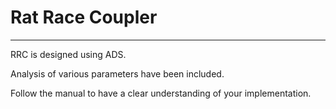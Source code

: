 # Rat Race Coupler
-------------------------------------------------------  
RRC is designed using ADS. 

Analysis of various parameters have been included. 

Follow the manual to have a clear understanding of your implementation.  

